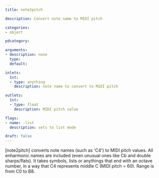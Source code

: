 ```yaml
---
title: note2pitch

description: Convert note name to MIDI pitch

categories:
- object

pdcategory:

arguments:
- description: none
  type:
  default:

inlets:
  1st:
  - type: anything
    description: note name to convert to MIDI pitch

outlets:
  1st:
  - type: float
    description: MIDI pitch value

flags:
- name: -list
  description: sets to list mode

draft: false
---
```


[note2pitch] converts note names (such as 'C4') to MIDI pitch values. All enharmonic names are included (even unusual ones like Cb and double sharps/flats). It takes symbols, lists or anythings that end with an octave number, in a way that C4 represents middle C (MIDI pitch = 60). Range is from C0 to B8.

